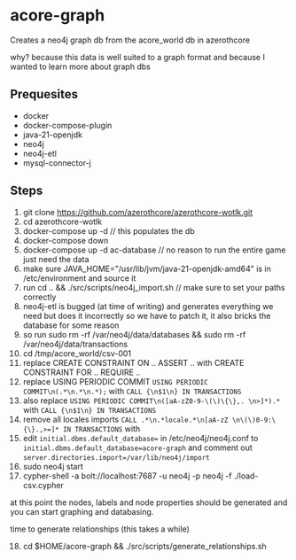 # acore-graph

Creates a neo4j graph db from the acore_world db in azerothcore

why? because this data is well suited to a graph format and because I wanted to learn more about graph dbs

## Prequesites
- docker
- docker-compose-plugin
- java-21-openjdk
- neo4j
- neo4j-etl
- mysql-connector-j

## Steps

1. git clone https://github.com/azerothcore/azerothcore-wotlk.git
2. cd azerothcore-wotlk
3. docker-compose up -d  // this populates the db
4. docker-compose down
5. docker-compose up -d ac-database  // no reason to run the entire game just need the data
6. make sure JAVA_HOME="/usr/lib/jvm/java-21-openjdk-amd64" is in /etc/environment and source it
7. run cd .. && ./src/scripts/neo4j_import.sh  // make sure to set your paths correctly
8. neo4j-etl is bugged (at time of writing) and generates everything we need but does it incorrectly so we have to patch it, it also bricks the database for some reason
9. so run sudo rm -rf /var/neo4j/data/databases && sudo rm -rf /var/neo4j/data/transactions
10. cd /tmp/acore_world/csv-001
11. replace CREATE CONSTRAINT ON .. ASSERT .. with CREATE CONSTRAINT FOR .. REQUIRE ..
12. replace USING PERIODIC COMMIT `USING PERIODIC COMMIT\n(.*\n.*\n.*);` with `CALL {\n$1\n} IN TRANSACTIONS`
13. also replace `USING PERIODIC COMMIT\n([aA-zZ0-9-\(\)\{\},. \n>]*).*` with `CALL {\n$1\n} IN TRANSACTIONS`
14. remove all locales imports `CALL .*\n.*locale.*\n[aA-zZ \n\(\)0-9:\{\}.,>=]* IN TRANSACTIONS` with ` `
15. edit `initial.dbms.default_database=` in /etc/neo4j/neo4j.conf to `initial.dbms.default_database=acore-graph` and comment out `server.directories.import=/var/lib/neo4j/import`
16. sudo neo4j start
17. cypher-shell -a bolt://localhost:7687 -u neo4j -p neo4j -f ./load-csv.cypher

at this point the nodes, labels and node properties should be generated and you can start graphing and databasing.

time to generate relationships (this takes a while)

18. cd $HOME/acore-graph && ./src/scripts/generate_relationships.sh

